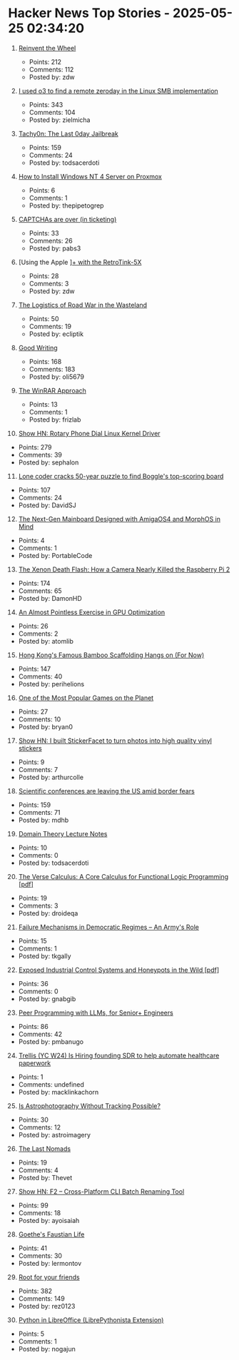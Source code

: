 # Hacker News Top Stories - 2025-05-25 02:34:20

1. [Reinvent the Wheel](https://endler.dev/2025/reinvent-the-wheel/)
   - Points: 212
   - Comments: 112
   - Posted by: zdw

2. [I used o3 to find a remote zeroday in the Linux SMB implementation](https://sean.heelan.io/2025/05/22/how-i-used-o3-to-find-cve-2025-37899-a-remote-zeroday-vulnerability-in-the-linux-kernels-smb-implementation/)
   - Points: 343
   - Comments: 104
   - Posted by: zielmicha

3. [Tachy0n: The Last 0day Jailbreak](https://blog.siguza.net/tachy0n/)
   - Points: 159
   - Comments: 24
   - Posted by: todsacerdoti

4. [How to Install Windows NT 4 Server on Proxmox](https://blog.pipetogrep.org/2025/05/23/how-to-install-windows-nt-4-server-on-proxmox/)
   - Points: 6
   - Comments: 1
   - Posted by: thepipetogrep

5. [CAPTCHAs are over (in ticketing)](https://behind.pretix.eu/2025/05/23/captchas-are-over/)
   - Points: 33
   - Comments: 26
   - Posted by: pabs3

6. [Using the Apple ][+ with the RetroTink-5X](https://nicole.express/2025/apple-ii-more-like-apple-5x.html)
   - Points: 28
   - Comments: 3
   - Posted by: zdw

7. [The Logistics of Road War in the Wasteland](https://acoup.blog/2025/05/23/collections-the-logistics-of-road-war-in-the-wasteland/)
   - Points: 50
   - Comments: 19
   - Posted by: ecliptik

8. [Good Writing](https://paulgraham.com/goodwriting.html)
   - Points: 168
   - Comments: 183
   - Posted by: oli5679

9. [The WinRAR Approach](https://basicappleguy.com/basicappleblog/the-winrar-approach)
   - Points: 13
   - Comments: 1
   - Posted by: frizlab

10. [Show HN: Rotary Phone Dial Linux Kernel Driver](https://gitlab.com/sephalon/rotary_dial_kmod)
   - Points: 279
   - Comments: 39
   - Posted by: sephalon

11. [Lone coder cracks 50-year puzzle to find Boggle's top-scoring board](https://www.ft.com/content/0ab64ced-1ed1-466d-acd3-78510d10c3a1)
   - Points: 107
   - Comments: 24
   - Posted by: DavidSJ

12. [The Next-Gen Mainboard Designed with AmigaOS4 and MorphOS in Mind](https://mirari.vitasys.nl/)
   - Points: 4
   - Comments: 1
   - Posted by: PortableCode

13. [The Xenon Death Flash: How a Camera Nearly Killed the Raspberry Pi 2](https://magnus919.com/2025/05/the-xenon-death-flash-how-a-camera-nearly-killed-the-raspberry-pi-2/)
   - Points: 174
   - Comments: 65
   - Posted by: DamonHD

14. [An Almost Pointless Exercise in GPU Optimization](https://blog.speechmatics.com/pointless-gpu-optimization-exercise)
   - Points: 26
   - Comments: 2
   - Posted by: atomlib

15. [Hong Kong's Famous Bamboo Scaffolding Hangs on (For Now)](https://www.nytimes.com/2025/05/24/world/asia/hongkong-bamboo-scaffolding.html)
   - Points: 147
   - Comments: 40
   - Posted by: perihelions

16. [One of the Most Popular Games on the Planet](https://kotaku.com/grow-a-garden-roblox-5-million-active-users-record-pc-1851781824)
   - Points: 27
   - Comments: 10
   - Posted by: bryan0

17. [Show HN: I built StickerFacet to turn photos into high quality vinyl stickers](https://stickerfacet.com)
   - Points: 9
   - Comments: 7
   - Posted by: arthurcolle

18. [Scientific conferences are leaving the US amid border fears](https://www.nature.com/articles/d41586-025-01636-5)
   - Points: 159
   - Comments: 71
   - Posted by: mdhb

19. [Domain Theory Lecture Notes](https://liamoc.net/forest/dt-001Y/index.xml)
   - Points: 10
   - Comments: 0
   - Posted by: todsacerdoti

20. [The Verse Calculus: A Core Calculus for Functional Logic Programming [pdf]](https://simon.peytonjones.org/assets/pdfs/verse-March23.pdf)
   - Points: 19
   - Comments: 3
   - Posted by: droideqa

21. [Failure Mechanisms in Democratic Regimes – An Army's Role](https://angrystaffofficer.com/2025/03/02/failure-mechanisms-in-democratic-regimes-an-armys-role/)
   - Points: 15
   - Comments: 1
   - Posted by: tkgally

22. [Exposed Industrial Control Systems and Honeypots in the Wild [pdf]](https://gsmaragd.github.io/publications/EuroSP2025-ICS/EuroSP2025-ICS.pdf)
   - Points: 36
   - Comments: 0
   - Posted by: gnabgib

23. [Peer Programming with LLMs, for Senior+ Engineers](https://pmbanugo.me/blog/peer-programming-with-llms)
   - Points: 86
   - Comments: 42
   - Posted by: pmbanugo

24. [Trellis (YC W24) Is Hiring founding SDR to help automate healthcare paperwork](https://www.ycombinator.com/companies/trellis/jobs/7Ru1X1P-founding-sdr)
   - Points: 1
   - Comments: undefined
   - Posted by: macklinkachorn

25. [Is Astrophotography Without Tracking Possible?](https://astroimagery.com/astrophotography/heres-how-to-do-astrophotography-without-tracking/)
   - Points: 30
   - Comments: 12
   - Posted by: astroimagery

26. [The Last Nomads](https://www.thedial.world/articles/news/issue-28/georgia-adjara-highlands-nomads)
   - Points: 19
   - Comments: 4
   - Posted by: Thevet

27. [Show HN: F2 – Cross-Platform CLI Batch Renaming Tool](https://github.com/ayoisaiah/f2)
   - Points: 99
   - Comments: 18
   - Posted by: ayoisaiah

28. [Goethe's Faustian Life](https://www.commonwealmagazine.org/goethe-mitchell-wilson-faust-johann-biography)
   - Points: 41
   - Comments: 30
   - Posted by: lermontov

29. [Root for your friends](https://josephthacker.com/personal/2025/05/13/root-for-your-friends.html)
   - Points: 382
   - Comments: 149
   - Posted by: rez0123

30. [Python in LibreOffice (LibrePythonista Extension)](https://extensions.libreoffice.org/en/extensions/show/99231)
   - Points: 5
   - Comments: 1
   - Posted by: nogajun

